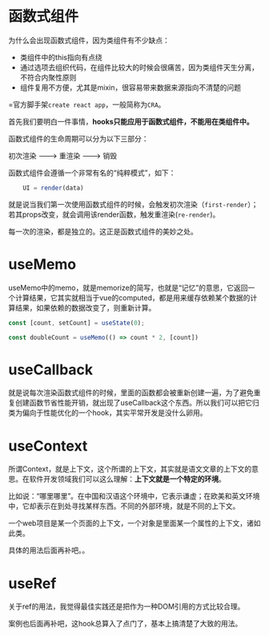 # 函数式组件

为什么会出现函数式组件，因为类组件有不少缺点：

- 类组件中的this指向有点绕
- 通过选项去组织代码，在组件比较大的时候会很痛苦，因为类组件天生分离，不符合内聚性原则
- 组件复用不方便，尤其是mixin，很容易带来数据来源指向不清楚的问题

=官方脚手架`create react app`，一般简称为`CRA`。

首先我们要明白一件事情，**hooks只能应用于函数式组件，不能用在类组件中。**

函数式组件的生命周期可以分为以下三部分：

初次渲染 ---> 重渲染 ---> 销毁

函数式组件会遵循一个非常有名的“纯粹模式”，如下：

```js
    UI = render(data)
```

就是说当我们第一次使用函数式组件的时候，会触发初次渲染（`first-render`）；若其props改变，就会调用该render函数，触发重渲染(`re-render`)。

每一次的渲染，都是独立的。这正是函数式组件的美妙之处。

# useMemo

useMemo中的memo，就是memorize的简写，也就是“记忆”的意思，它返回一个计算结果，它其实就相当于vue的computed，都是用来缓存依赖某个数据的计算结果，如果依赖的数据改变了，则重新计算。

```js
const [count, setCount] = useState(0);

const doubleCount = useMemo(() => count * 2, [count])
```

# useCallback

就是说每次渲染函数式组件的时候，里面的函数都会被重新创建一遍，为了避免重复创建函数节省性能开销，就出现了useCallback这个东西。所以我们可以把它归类为偏向于性能优化的一个hook，其实平常开发是没什么卵用。

# useContext

所谓Context，就是上下文，这个所谓的上下文，其实就是语文文章的上下文的意思。在软件开发领域我们可以这么理解：**上下文就是一个特定的环境**。

比如说：“哪里哪里”。在中国和汉语这个环境中，它表示谦虚；在欧美和英文环境中，它却表示在到处寻找某样东西。不同的外部环境，就是不同的上下文。

一个web项目是某一个页面的上下文，一个对象是里面某一个属性的上下文，诸如此类。


具体的用法后面再补吧。。

# useRef

关于ref的用法，我觉得最佳实践还是把作为一种DOM引用的方式比较合理。

案例也后面再补吧，这hook总算入了点门了，基本上搞清楚了大致的用法。



